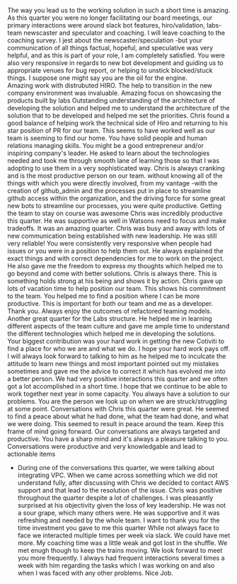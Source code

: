 The way you lead us to the working solution in such a short time is amazing.
As this quarter you were no longer facilitating our board meetings, our primary interactions were around slack bot features, hiro/validation, labs-team newscaster and speculator and coaching.  I will leave coaching to the coaching survey.  I jest about the newscaster/speculation -but your communication of all things factual, hopeful, and speculative was very helpful, and as this is part of your role, I am completely satisfied.  You were also very responsive in regards to new bot development and guiding us to appropriate venues for bug report, or helping to unstick blocked/stuck things.  I suppose one might say you are the oil for the engine.  
Amazing work with distrubuted HIRO. The help to transition in the new company environment was invaluable.
Amazing focus on showcasing the products built by labs 
Outstanding understanding of the architecture of developing the solution and helped me to understand the architecture of the solution that to be developed and helped me set the priorities.
Chris found a good balance of helping work the technical side of Hiro and returning to his star position of PR for our team.  This seems to have worked well as our team is seeming to find our home.
You have solid people and human relations managing skills. You might be a good entrepreneur and/or inspiring company's leader.
He asked to learn about the technologies needed and took me through smooth lane of learning those so that I was adopting to use them in a very sophisticated way.
Chris is always cranking and is the most productive person on our team.
without knowing all of the things with which you were directly involved, from my vantage -with the creation of github_admin and the processes put in place to streamline github access within the organization, and the driving force for some great new bots to streamline our processes, you were quite productive. 
Getting the team to stay on course was awesome
Chris was incredibly productive this quarter. He was supportive as well in Watsons need to focus and make tradeoffs. It was an amazing quarter.
Chris was busy and away with lots of new communication being established with new leadership. He was still very reliable!
You were consistently very responsive when people had issues or you were in a position to help them out.
He always explained the exact things and with correct dependencies for me to work on the project. He also gave me the freedom to express my thoughts which helped me to go beyond and come with better solutions.
Chris is always there.  This is something holds strong at his being and shows it by action.
Chris gave up lots of vacation time to help position our team.  This shows his commitment to the team.
You helped me to find a position where I can be more productive. This is important for both our team and me as a developer. Thank you.
Always enjoy the outcomes of refactored teaming models. Another great quarter for the Labs structure.
He helped me in learning different aspects of the team culture and gave me ample time to understand the different technologies which helped me in developing the solutions.
Your biggest contribution was your hard work in getting the new Cotiviti to find a place for who we are and what we do. I hope your hard work pays off. 
I will always look forward to talking to him as he helped me to inculcate the attitude to learn new things and most important pointed out my mistakes sometimes and gave me the advice to correct it which has evolved me into a better person.
We had very positive interactions this quarter and we often got a lot accomplished in a short time.  I hope that we continue to be able to work together next year in some capacity.
You always have a solution to our problems. You are the person we look up on when we are struck/struggling at some point.
Conversations with Chris this quarter were great.  He seemed to find a peace about what he had done, what the team had done, and what we were doing.  This seemed to result in peace around the team.  Keep this frame of mind going forward.
Our conversations are always targeted and productive. You have a sharp mind and it's always a pleasure talking to you.
Conversations were productive and very knowledgable and lead to actionable items
- During one of the conversations this quarter, we were talking about integrating VPC. When we came across something which we did not understand fully, after discussing with Chris we decided to contact AWS support and that lead to the resolution of the issue.
Chris was positive throughout the quarter despite a lot of challenges.  I was pleasantly surprised at his objectivity given the loss of key leadership. He was not a sour grape, which many others were. He was supportive and it was refreshing and needed by the whole team.
I want to thank you for the time investment you gave to me this quarter
While not always face to face we interacted multiple times per week via slack.
We could have met more.  My coaching time was a little weak and got lost in the shuffle. We met enugh though to keep the trains moving.
We look forward to meet you more frequently.
I always had frequent interactions several times a week with him regarding the tasks which I was working on and also when I was faced with any other problems. Nice Job.
